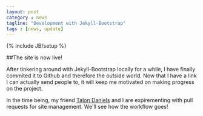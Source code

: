 ```yaml
---
layout: post
category : news
tagline: "Development with Jekyll-Bootstrap"
tags : [news, update]
---
```

{% include JB/setup %}

##The site is now live!

After tinkering around with Jekyll-Bootstrap locally for a while, I have finally commited it to Github and therefore the outside world. Now that I have a link I can actually send people to, it will keep me motivated on making progress on the project.

In the time being, my friend [Talon Daniels](https://github.com/Talon876) and I are expirementing with pull requests for site management. We'll see how the workflow goes!